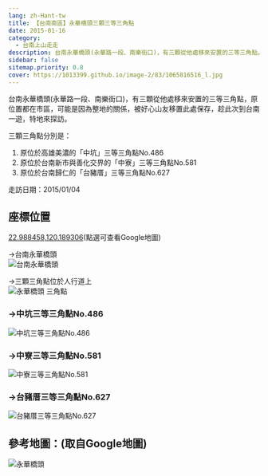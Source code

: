 ```yaml
---
lang: zh-Hant-tw
title: 【台南南區】永華橋頭三顆三等三角點
date: 2015-01-16
category: 
  - 台南上山走走
description: 台南永華橋頭(永華路一段、南樂街口)，有三顆從他處移來安置的三等三角點，原位置都在市區，可能是因為整地的關係，被好心山友移置此處保存，趁此次到台南一遊，特地來探訪。 三顆三角點分別是： 原位於高雄美濃的「中坑」三等三角點No.486、原位於台南新市與善化交界的「中寮」三等三角點No.581、原位於台南歸仁的「台豬厝」三等三角點No.627
sidebar: false
sitemap.priority: 0.8
cover: https://1013399.github.io/image-2/83/1065816516_l.jpg
---
```


台南永華橋頭(永華路一段、南樂街口)，有三顆從他處移來安置的三等三角點，原位置都在市區，可能是因為整地的關係，被好心山友移置此處保存，趁此次到台南一遊，特地來探訪。  

<!-- more -->

三顆三角點分別是：  

1. 原位於高雄美濃的「中坑」三等三角點No.486
2. 原位於台南新市與善化交界的「中寮」三等三角點No.581
3. 原位於台南歸仁的「台豬厝」三等三角點No.627

走訪日期：2015/01/04

## 座標位置
[22.988458,120.189306](https://maps.google.com.tw/maps?q=22.988458,120.189306)(點選可查看Google地圖)

→台南永華橋頭  
![台南永華橋頭](https://1013399.github.io/image-2/83/1065816516_l.jpg)

→三顆三角點位於人行道上  
![永華橋頭 三角點](https://1013399.github.io/image-2/83/1065815848_l.jpg)

### →中坑三等三角點No.486  
![中坑三等三角點No.486](https://1013399.github.io/image-2/83/1065815658_l.jpg)

### →中寮三等三角點No.581  
![中寮三等三角點No.581](https://1013399.github.io/image-2/83/1065811691_l.jpg)

### →台豬厝三等三角點No.627  
![台豬厝三等三角點No.627](https://1013399.github.io/image-2/83/1065813377_l.jpg)

## 參考地圖：(取自Google地圖)  
![永華橋頭](https://1013399.github.io/image-2/83/1065814078_l.jpg)